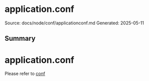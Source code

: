 # application.conf
Source: docs/node/conf/applicationconf.md
Generated: 2025-05-11

## Summary
# application.conf
Please refer to [conf](conf.md)

<!--[View code on GitHub](https://raw.githubusercontent.com/ergoplatform/ergo/master/src/main/resources/application.conf) The code in this file is responsible for configuring various settings for the Ergo project. It covers settings related to the node, wallet, network, and caching. The node settings include options for state type, transaction verification, block storage, mining, and mempool management. The wallet settings cover secret storage, seed strength, mnemonic phrase language, and transaction fee management.

## Keywords
conf](conf.md, --[view, code, github](https://raw.githubusercontent.com, ergoplatform, ergo, master, resource, file, setting, project, node, wallet, network, option, state, type, transaction, verification, block

## Content
## application.conf
Please refer to conf
